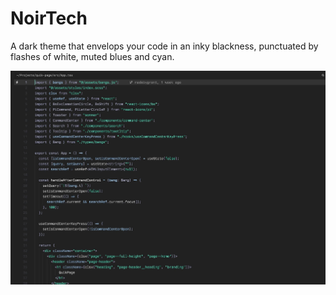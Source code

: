 # NoirTech

A dark theme that envelops your code in an inky blackness, punctuated by flashes of white, muted blues and cyan.

![A screenshot of NoirTech theme in Zed editor](screenshot.jpeg?raw=true)
